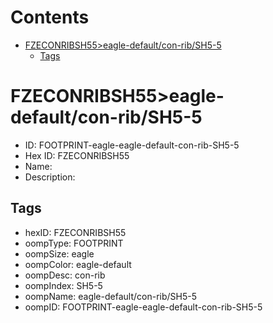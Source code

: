 



Contents
========

* [FZECONRIBSH55>eagle-default/con-rib/SH5-5](#fzeconribsh55eagle-defaultcon-ribsh5-5)
	* [Tags](#tags)

# FZECONRIBSH55>eagle-default/con-rib/SH5-5

- ID: FOOTPRINT-eagle-eagle-default-con-rib-SH5-5
- Hex ID: FZECONRIBSH55
- Name: 
- Description: 

## Tags

- hexID: FZECONRIBSH55
- oompType: FOOTPRINT
- oompSize: eagle
- oompColor: eagle-default
- oompDesc: con-rib
- oompIndex: SH5-5
- oompName: eagle-default/con-rib/SH5-5
- oompID: FOOTPRINT-eagle-eagle-default-con-rib-SH5-5
